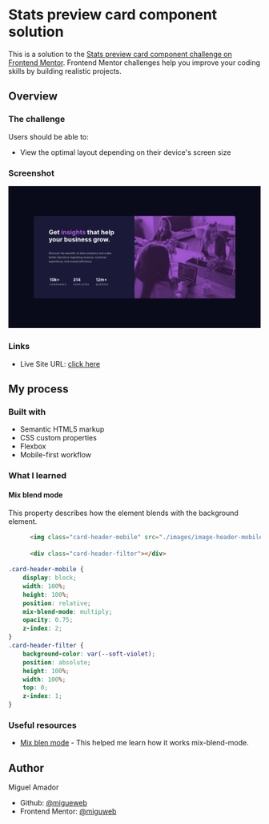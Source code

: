 # Stats preview card component solution

This is a solution to the [Stats preview card component challenge on Frontend Mentor](https://www.frontendmentor.io/challenges/stats-preview-card-component-8JqbgoU62). Frontend Mentor challenges help you improve your coding skills by building realistic projects. 

## Overview

### The challenge

Users should be able to:

- View the optimal layout depending on their device's screen size

### Screenshot

![screenshot](./images/screenshot.png)

### Links
- Live Site URL: [click here](https://migueweb.github.io/stats-preview-card-component/)

## My process

### Built with

- Semantic HTML5 markup
- CSS custom properties
- Flexbox
- Mobile-first workflow


### What I learned

#### **Mix blend mode** 

This property describes how the element blends with the background element.


```html
      <img class="card-header-mobile" src="./images/image-header-mobile.jpg" alt="people working">

      <div class="card-header-filter"></div>
```
```css
.card-header-mobile {
    display: block;
    width: 100%;
    height: 100%;
    position: relative;
    mix-blend-mode: multiply;
    opacity: 0.75;
    z-index: 2;
}
.card-header-filter {
    background-color: var(--soft-violet);
    position: absolute;
    height: 100%;
    width: 100%;
    top: 0;
    z-index: 1;
}
```
### Useful resources

- [Mix blen mode](https://developer.mozilla.org/en-US/docs/Web/CSS/mix-blend-mode) - This helped me learn how it works mix-blend-mode.




## Author
Miguel Amador
- Github: [@migueweb](https://github.com/migueweb)
- Frontend Mentor: [@miguweb](https://www.frontendmentor.io/profile/yourusername)

